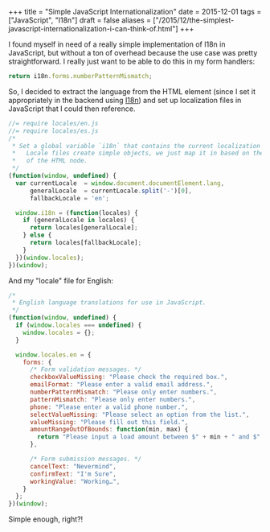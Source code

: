 +++
title = "Simple JavaScript Internationalization"
date = 2015-12-01
tags = ["JavaScript", "I18n"]
draft = false
aliases = ["/2015/12/the-simplest-javascript-internationalization-i-can-think-of.html"]
+++

I found myself in need of a really simple implementation of I18n in JavaScript,
but without a ton of overhead because the use case was pretty straightforward. I
really just want to be able to do this in my form handlers:

```js
return i18n.forms.numberPatternMismatch;
```

So, I decided to extract the language from the HTML element (since I set it
appropriately in the backend using [I18n](https://github.com/svenfuchs/i18n))
and set up localization files in JavaScript that I could then reference.

```js
//= require locales/en.js
//= require locales/es.js
/*
 * Set a global variable `i18n` that contains the current localization strings.
 *   Locale files create simple objects, we just map it in based on the 'lang' attribute
 *   of the HTML node.
 */
(function(window, undefined) {
  var currentLocale  = window.document.documentElement.lang,
      generalLocale  = currentLocale.split('-')[0],
      fallbackLocale = 'en';

  window.i18n = (function(locales) {
    if (generalLocale in locales) {
      return locales[generalLocale];
    } else {
      return locales[fallbackLocale];
    }
  })(window.locales);
})(window);
```

And my "locale" file for English:

```js
/*
 * English language translations for use in JavaScript.
 */
(function(window, undefined) {
  if (window.locales === undefined) {
    window.locales = {};
  }

  window.locales.en = {
    forms: {
      /* Form validation messages. */
      checkboxValueMissing: "Please check the required box.",
      emailFormat: "Please enter a valid email address.",
      numberPatternMismatch: "Please only enter numbers.",
      patternMismatch: "Please only enter numbers.",
      phone: "Please enter a valid phone number.",
      selectValueMissing: "Please select an option from the list.",
      valueMissing: "Please fill out this field.",
      amountRangeOutOfBounds: function(min, max) {
        return "Please input a load amount between $" + min + " and $" + max + ".";
      },

      /* Form submission messages. */
      cancelText: "Nevermind",
      confirmText: "I'm Sure",
      workingValue: "Working…",
    }
  };
})(window);
```

Simple enough, right?!
